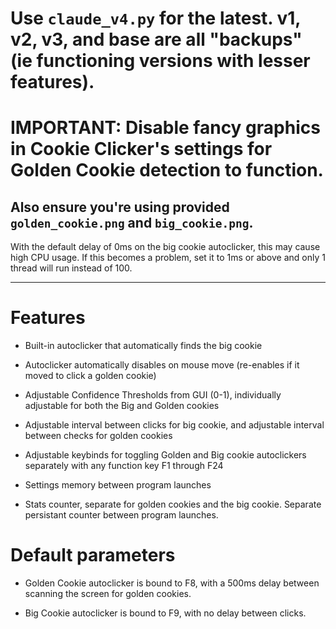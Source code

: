 # Use `claude_v4.py` for the latest. v1, v2, v3, and base are all "backups" (ie functioning versions with lesser features).

# IMPORTANT: Disable fancy graphics in Cookie Clicker's settings for Golden Cookie detection to function.

## Also ensure you're using provided `golden_cookie.png` and `big_cookie.png`.

With the default delay of 0ms on the big cookie autoclicker, this may cause high CPU usage. If this becomes a problem, set it to 1ms or above and only 1 thread will run instead of 100.

---

# Features

- Built-in autoclicker that automatically finds the big cookie

- Autoclicker automatically disables on mouse move (re-enables if it moved to click a golden cookie)

- Adjustable Confidence Thresholds from GUI (0-1), individually adjustable for both the Big and Golden cookies

- Adjustable interval between clicks for big cookie, and adjustable interval between checks for golden cookies

- Adjustable keybinds for toggling Golden and Big cookie autoclickers separately with any function key F1 through F24

- Settings memory between program launches

- Stats counter, separate for golden cookies and the big cookie. Separate persistant counter between program launches.

# Default parameters

- Golden Cookie autoclicker is bound to F8, with a 500ms delay between scanning the screen for golden cookies.

- Big Cookie autoclicker is bound to F9, with no delay between clicks.